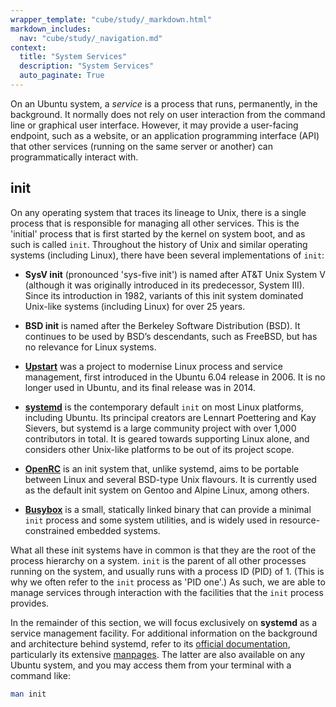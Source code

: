 ```yaml
---
wrapper_template: "cube/study/_markdown.html"
markdown_includes:
  nav: "cube/study/_navigation.md"
context:
  title: "System Services"
  description: "System Services"
  auto_paginate: True
---
```


On an Ubuntu system, a *service* is a process that runs,
permanently, in the background. It normally does not rely on user
interaction from the command line or graphical user
interface. However, it may provide a user-facing endpoint, such as a
website, or an application programming interface (API) that other
services (running on the same server or another) can programmatically
interact with.

## init

On any operating system that traces its lineage to Unix, there is a
single process that is responsible for managing all other
services. This is the 'initial' process that is first started by the
kernel on system boot, and as such is called `init`. Throughout the
history of Unix and similar operating systems (including Linux), there
have been several implementations of `init`:

* **SysV init** (pronounced 'sys-five init') is named after AT&T Unix
  System V (although it was originally introduced in its predecessor, System
  III). Since its introduction in 1982, variants of this init system dominated
  Unix-like systems (including Linux) for over 25 years.

* **BSD init** is named after the Berkeley Software Distribution
  (BSD). It continues to be used by BSD’s descendants, such as
  FreeBSD, but has no relevance for Linux systems.

* **[Upstart](http://upstart.ubuntu.com/)** was a project to modernise
  Linux process and service management, first introduced in the Ubuntu
  6.04 release in 2006. It is no longer used in Ubuntu, and its final
  release was in 2014.

* **[systemd](https://www.freedesktop.org/wiki/Software/systemd/)** is
  the contemporary default `init` on most Linux platforms, including
  Ubuntu. Its principal creators are Lennart Poettering and Kay
  Sievers, but systemd is a large community project with over 1,000
  contributors in total. It is geared towards supporting Linux
  alone, and considers other Unix-like platforms to be out of its
  project scope.
  
* **[OpenRC](https://wiki.gentoo.org/wiki/OpenRC)** is an init system
  that, unlike systemd, aims to be portable between Linux and several
  BSD-type Unix flavours. It is currently used as the default init
  system on Gentoo and Alpine Linux, among others.

* **[Busybox](https://busybox.net/)** is a small, statically linked
  binary that can provide a minimal `init` process and some system
  utilities, and is widely used in resource-constrained embedded
  systems.

What all these init systems have in common is that they are the root
of the process hierarchy on a system. `init` is the parent of all
other processes running on the system, and usually runs with a process
ID (PID) of 1. (This is why we often refer to the `init` process as
'PID one'.) As such, we are able to manage services through
interaction with the facilities that the `init` process provides.

In the remainder of this section, we will focus exclusively on
**systemd** as a service management facility. For additional
information on the background and architecture behind systemd,
refer to its [official
documentation](https://www.freedesktop.org/wiki/Software/systemd/),
particularly its extensive
[manpages](https://www.freedesktop.org/software/systemd/man/). The
latter are also available on any Ubuntu system, and you may access
them from your terminal with a command like:

```bash
man init
```
